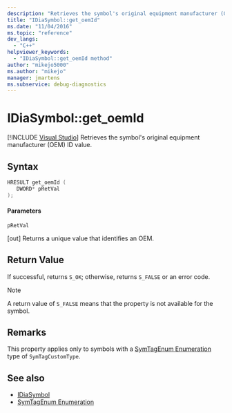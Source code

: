 ```yaml
---
description: "Retrieves the symbol's original equipment manufacturer (OEM) ID value."
title: "IDiaSymbol::get_oemId"
ms.date: "11/04/2016"
ms.topic: "reference"
dev_langs:
  - "C++"
helpviewer_keywords:
  - "IDiaSymbol::get_oemId method"
author: "mikejo5000"
ms.author: "mikejo"
manager: jmartens
ms.subservice: debug-diagnostics
---
```

# IDiaSymbol::get_oemId

 [!INCLUDE [Visual Studio](~/includes/applies-to-version/vs-windows-only.md)]
Retrieves the symbol's original equipment manufacturer (OEM) ID value.

## Syntax

```C++
HRESULT get_oemId ( 
   DWORD* pRetVal
);
```

#### Parameters
 `pRetVal`

[out] Returns a unique value that identifies an OEM.

## Return Value
 If successful, returns `S_OK`; otherwise, returns `S_FALSE` or an error code.

> [!NOTE]
> A return value of `S_FALSE` means that the property is not available for the symbol.

## Remarks
 This property applies only to symbols with a [SymTagEnum Enumeration](../../debugger/debug-interface-access/symtagenum.md) type of `SymTagCustomType`.

## See also
- [IDiaSymbol](../../debugger/debug-interface-access/idiasymbol.md)
- [SymTagEnum Enumeration](../../debugger/debug-interface-access/symtagenum.md)
